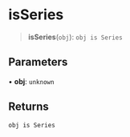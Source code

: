 # isSeries

> **isSeries**(`obj`): `obj is Series`

## Parameters

• **obj**: `unknown`

## Returns

`obj is Series`
